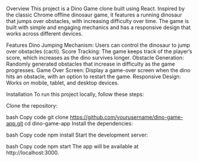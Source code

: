 Overview
This project is a Dino Game clone built using React. Inspired by the classic Chrome offline dinosaur game, it features a running dinosaur that jumps over obstacles, with increasing difficulty over time. The game is built with simple and engaging mechanics and has a responsive design that works across different devices.

Features
Dino Jumping Mechanism: Users can control the dinosaur to jump over obstacles (cacti).
Score Tracking: The game keeps track of the player’s score, which increases as the dino survives longer.
Obstacle Generation: Randomly generated obstacles that increase in difficulty as the game progresses.
Game Over Screen: Display a game-over screen when the dino hits an obstacle, with an option to restart the game.
Responsive Design: Works on mobile, tablet, and desktop devices.

Installation
To run this project locally, follow these steps:

Clone the repository:

bash
Copy code
git clone https://github.com/yourusername/dino-game-app.git
cd dino-game-app
Install the dependencies:

bash
Copy code
npm install
Start the development server:

bash
Copy code
npm start
The app will be available at http://localhost:3000.
